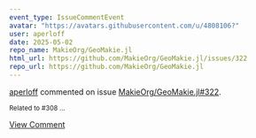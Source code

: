 ```yaml
---
event_type: IssueCommentEvent
avatar: "https://avatars.githubusercontent.com/u/4808106?"
user: aperloff
date: 2025-05-02
repo_name: MakieOrg/GeoMakie.jl
html_url: https://github.com/MakieOrg/GeoMakie.jl/issues/322
repo_url: https://github.com/MakieOrg/GeoMakie.jl
---
```


<a href='https://github.com/aperloff' target='_blank'>aperloff</a> commented on issue <a href='https://github.com/MakieOrg/GeoMakie.jl/issues/322' target='_blank'>MakieOrg/GeoMakie.jl#322</a>.

<small>Related to #308 ...</small>

<a href='https://github.com/MakieOrg/GeoMakie.jl/issues/322' target='_blank'>View Comment</a>